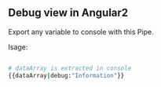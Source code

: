 ## Debug view in Angular2

Export any variable to console with this Pipe.

Isage:

```bash

# dataArray is extracted in console
{{dataArray|debug:"Information"}}

```
